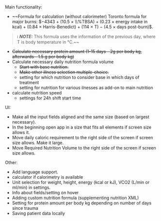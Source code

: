 Main functionality:
- ~~Formula for calculation (without calorimeter) Toronto formula for major burns: $−4343 + (10.5 × \\%TBSA) + (0.23 × energy intake in kcal) + (0.84 × Harris-Benedict) + (114 × T) − (4.5 × days post-burn)$. 
> ℹ️ **_NOTE:_** This formula uses the information of the previous day, where T is body temperature in °C.~~
- ~~Calculate necessary protein amount (1-15 days - 2g per body kg, afterwards - 1.5 g per body kg)~~
- Calculate necessary daily nutrition formula volume
	- ~~Start with base nutrition.~~
	- ~~Make other illness selection multiple-choice.~~
	- setting for which nutrition to consider base in which days of treatment
	- setting for nutrition for various ilnesses as add-on to main nutrition
- calculate nutrition speed
	- settings for 24h shift start time

UI:
- Make all the input fields aligned and the same size (based on largest necessary).
- In the beginning open app in a size that fits all elements if screen size allows it.
- Move daily caloric requirement to the right side of the screen if screen size allows. Make it large.
- Move Required Nutrition Volume to the right side of the screen if screen size allows.

Other:
- Add language support.
- calculator if calorimetry is available
- Unit selection for weight, height, energy (kcal or kJ), VCO2 (L/min or ml/min) in settings.
- Info about fields/setting on hover
- Adding custom nutrition formula (supplementing nutrition XML)
- Setting for protein amount per body kg depending on number of days since trauma
- Saving patient data locally


